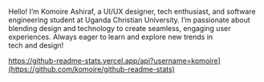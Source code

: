 Hello! I’m Komoire Ashiraf, a UI/UX designer, tech enthusiast, and software engineering student at Uganda Christian University. 
I’m passionate about blending design and technology to create seamless, engaging user experiences. Always eager to learn and explore new trends in tech and design!

https://github-readme-stats.vercel.app/api?username=komoire](https://github.com/komoire/github-readme-stats)

